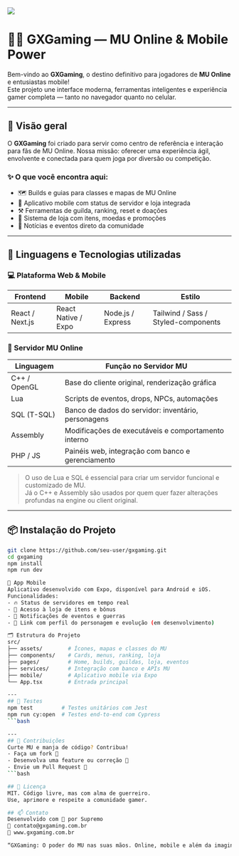 <img align="center" src="https://i.imgur.com/oJf7hjX.png"/>

# 🧙‍♂️ GXGaming — MU Online & Mobile Power

Bem-vindo ao **GXGaming**, o destino definitivo para jogadores de **MU Online** e entusiastas mobile!  
Este projeto une interface moderna, ferramentas inteligentes e experiência gamer completa — tanto no navegador quanto no celular.

---

## 🧠 Visão geral

O **GXGaming** foi criado para servir como centro de referência e interação para fãs de MU Online. Nossa missão: oferecer uma experiência ágil, envolvente e conectada para quem joga por diversão ou competição.

### ✨ O que você encontra aqui:
- 🗺️ Builds e guias para classes e mapas de MU Online
- 📱 Aplicativo mobile com status de servidor e loja integrada
- ⚒️ Ferramentas de guilda, ranking, reset e doações
- 🛒 Sistema de loja com itens, moedas e promoções
- 📣 Notícias e eventos direto da comunidade

---

## 🧪 Linguagens e Tecnologias utilizadas

### 💻 Plataforma Web & Mobile

| Frontend       | Mobile         | Backend        | Estilo              |
|----------------|----------------|----------------|---------------------|
| React / Next.js| React Native / Expo | Node.js / Express | Tailwind / Sass / Styled-components |

### 🧙 Servidor MU Online

| Linguagem      | Função no Servidor MU                               |
|----------------|-----------------------------------------------------|
| C++ / OpenGL   | Base do cliente original, renderização gráfica      |
| Lua            | Scripts de eventos, drops, NPCs, automações         |
| SQL (T-SQL)    | Banco de dados do servidor: inventário, personagens |
| Assembly       | Modificações de executáveis e comportamento interno |
| PHP / JS       | Painéis web, integração com banco e gerenciamento   |

> O uso de Lua e SQL é essencial para criar um servidor funcional e customizado de MU.  
> Já o C++ e Assembly são usados por quem quer fazer alterações profundas na engine ou client original.

---

## 📦 Instalação do Projeto

```bash
git clone https://github.com/seu-user/gxgaming.git
cd gxgaming
npm install
npm run dev

📱 App Mobile
Aplicativo desenvolvido com Expo, disponível para Android e iOS.
Funcionalidades:
- 🔥 Status de servidores em tempo real
- 🛒 Acesso à loja de itens e bônus
- 📢 Notificações de eventos e guerras
- 🧙 Link com perfil do personagem e evolução (em desenvolvimento)

🗂️ Estrutura do Projeto
src/
├── assets/        # Ícones, mapas e classes do MU
├── components/    # Cards, menus, ranking, loja
├── pages/         # Home, builds, guildas, loja, eventos
├── services/      # Integração com banco e APIs MU
├── mobile/        # Aplicativo mobile via Expo
└── App.tsx        # Entrada principal

---
## 🧪 Testes
npm test         # Testes unitários com Jest
npm run cy:open  # Testes end-to-end com Cypress
```bash

---
## 🤝 Contribuições
Curte MU e manja de código? Contribua!
- Faça um fork 🍴
- Desenvolva uma feature ou correção 🔧
- Envie um Pull Request 🚀
```bash

## 📄 Licença
MIT. Código livre, mas com alma de guerreiro.
Use, aprimore e respeite a comunidade gamer.

## 📫 Contato
Desenvolvido com 💙 por Supremo
📧 contato@gxgaming.com.br
🔗 www.gxgaming.com.br

“GXGaming: O poder do MU nas suas mãos. Online, mobile e além da imaginação.” 🧙‍♂️📱🌍

